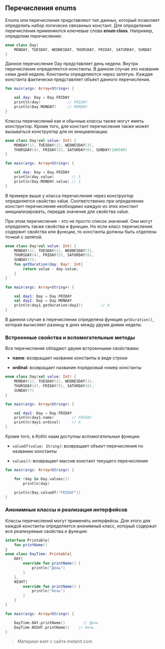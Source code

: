 ## Перечисления enums

Enums или перечисления представляют тип данных, который позволяет определить набор логически связанных констант. Для определения перечисления применяются ключевые слова **enum class**. Например, определим перечисление:

```kotlin
enum class Day{
    MONDAY, TUESDAY, WEDNESDAY, THURSDAY, FRIDAY, SATURDAY, SUNDAY
}
```

Данное перечисление Day представляет день недели. Внутри перечисления определяются константы. В данном случае это названия семи дней недели. Константы определяются через запятую. Каждая константа фактически представляет объект данного перечисления.

```kotlin
fun main(args: Array<String>) {

    val day: Day = Day.FRIDAY
    println(day)            // FRIDAY
    println(Day.MONDAY)     // MONDAY
}
```

Классы перечислений как и обычные классы также могут иметь конструктор. Кроме того, для констант перечисления также может вызываться конструктор для их инициализации.

```kotlin
enum class Day(val value: Int) {
    MONDAY(1), TUESDAY(2), WEDNESDAY(3),
    THURSDAY(4), FRIDAY(5), SATURDAY(6), SUNDAY(100500)
}

fun main(args: Array<String>) {

    val day: Day = Day.FRIDAY
    println(day.value)        // 5
    println(Day.MONDAY.value) // 1
}
```

В примере выше у класса перечисления через конструктор определяется свойство value. Соответственно при определении констант перечисления необходимо каждую из этих констант инициализировать, передав значение для свойства value.

При этом перечисления - это не просто список значений. Они могут определять также свойства и функции. Но если класс перечисления содержит свойства или функции, то константы должны быть отделены точкой с запятой.

```kotlin
enum class Day(val value: Int) {
    MONDAY(1), TUESDAY(2), WEDNESDAY(3),
    THURSDAY(4), FRIDAY(5), SATURDAY(6),
    SUNDAY(7);
    fun getDuration(day: Day): Int{
        return value - day.value;
    }
}

fun main(args: Array<String>) {

    val day1: Day = Day.FRIDAY
    val day2: Day = Day.MONDAY
    println(day1.getDuration(day2))        // 4
}
```

В данном случае в перечислении определена функция `getDuration()`, которая вычисляет разницу в днях между двумя днями недели.

### Встроенные свойства и вспомогательные методы

Все перечисления обладают двумя встроенными свойствами:

- **name**: возвращает название константы в виде строки

- **ordinal**: возвращает название порядковый номер константы

```kotlin
enum class Day(val value: Int) {
    MONDAY(1), TUESDAY(2), WEDNESDAY(3),
    THURSDAY(4), FRIDAY(5), SATURDAY(6),
    SUNDAY(7)
}

fun main(args: Array<String>) {

    val day1: Day = Day.FRIDAY
    println(day1.name)        // FRIDAY
    println(day1.ordinal)     // 4
}
```

Кроме того, в Kotlin наам доступны вспомогательные функции:

- `valueOf(value: String)`: возвращает объект перечисления по названию константы

- `values()`: возвращает массив констант текущего перечисления

```kotlin
fun main(args: Array<String>) {

    for (day in Day.values())
        println(day)

    println(Day.valueOf("FRIDAY"))
}
```

### Анонимные классы и реализация интерфейсов

Классы перечислений могут применять интерфейсы. Для этого для каждой константы определяется анонимный класс, который содержат все реализуемые свойства и функции:

```kotlin
interface Printable{
    fun printName()
}
enum class DayTime: Printable{
    DAY{
        override fun printName() {
            println("День")
        }
    },
    NIGHT{
        override fun printName() {
            println("Ночь")
        }
    }
}

fun main(args: Array<String>) {

    DayTime.DAY.printName()        // День
    DayTime.NIGHT.printName()    // Ночь
}
```


> Материал взят с сайта metanit.com